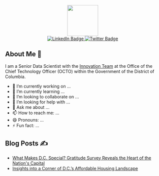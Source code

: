 <div id="header" align="center">
  <img src="https://i.giphy.com/media/v1.Y2lkPTc5MGI3NjExejgzOGNmMTUxZXpvNm9td3RhN2YwY2x0c2N6ZWJlN3JmMzRxeHI4YiZlcD12MV9pbnRlcm5hbF9naWZfYnlfaWQmY3Q9Zw/rGlAZysKBcjRCkAX7S/giphy.gif" width="100"/>
</div>

<div id="badges" align="center">
  <a href="https://www.linkedin.com/in/mattgerken/">
    <img src="https://img.shields.io/badge/LinkedIn-blue?style=for-the-badge&logo=linkedin&logoColor=white" alt="LinkedIn Badge"/>
  </a>
  <a href="https://x.com/MattGerken">
    <img src="https://img.shields.io/badge/Twitter-blue?style=for-the-badge&logo=twitter&logoColor=white" alt="Twitter Badge"/>
  </a>
</div>

<div align="center">
<img src="https://komarev.com/ghpvc/?username=mattgerken&style=flat-square&color=blue" alt=""/>
</div>

## About Me 👋

I am a Senior Data Scientist with the [Innovation Team](https://innovate.dc.gov/) at the Office of the Chief Technology Officer (OCTO) within the Government of the District of Columbia. 

- 🔭 I’m currently working on ...
- 🌱 I’m currently learning ...
- 👯 I’m looking to collaborate on ...
- 🤔 I’m looking for help with ...
- 💬 Ask me about ...
- 📫 How to reach me: ...
- 😄 Pronouns: ...
- ⚡ Fun fact: ...

## Blog Posts :writing_hand:  

- [What Makes D.C. Special? Gratitude Survey Reveals the Heart of the Nation's Capital](https://www.linkedin.com/pulse/what-makes-dc-special-gratitude-survey-reveals-heart-nations-gerken-sjlre/?trackingId=RX22oQZiSPO2al3DuT8G6g%3D%3D)
- [Insights into a Corner of D.C.’s Affordable Housing Landscape](https://www.linkedin.com/pulse/insights-corner-dcs-affordable-housing-landscape-matthew-gerken/?trackingId=RX22oQZiSPO2al3DuT8G6g%3D%3D)
